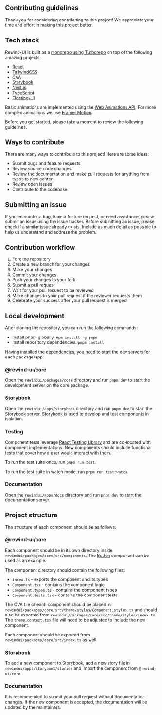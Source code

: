 ## Contributing guidelines

Thank you for considering contributing to this project! We appreciate your time and effort in making this project better.

## Tech stack

Rewind-UI is built as a [monorepo using Turborepo](https://turbo.build/repo/docs/handbook/what-is-a-monorepo) on top of the following amazing projects:

- [React](https://reactjs.org/)
- [TailwindCSS](https://tailwindcss.com/)
- [CVA](https://cva.style)
- [Storybook](https://storybook.js.org/)
- [Next.js](https://nextjs.org/)
- [TypeScript](https://www.typescriptlang.org/)
- [Floating-UI](https://floating-ui.com/)

Basic animations are implemented using the [Web Animations API](https://developer.mozilla.org/en-US/docs/Web/API/Web_Animations_API). For more complex animations we use [Framer Motion](https://www.framer.com/motion/).

Before you get started, please take a moment to review the following guidelines.

## Ways to contribute

There are many ways to contribute to this project! Here are some ideas:

- Submit bugs and feature requests
- Review source code changes
- Review the documentation and make pull requests for anything from typos to new content
- Review open issues
- Contribute to the codebase

## Submitting an issue

If you encounter a bug, have a feature request, or need assistance, please submit an issue using the issue tracker. Before submitting an issue, please check if a similar issue already exists. Include as much detail as possible to help us understand and address the problem.

## Contribution workflow

1. Fork the repository
2. Create a new branch for your changes
3. Make your changes
4. Commit your changes
5. Push your changes to your fork
6. Submit a pull request
7. Wait for your pull request to be reviewed
8. Make changes to your pull request if the reviewer requests them
9. Celebrate your success after your pull request is merged!

## Local development

After cloning the repository, you can run the following commands:

- [Install pnpm](https://pnpm.io/installation) globally: `npm install -g pnpm`
- Install repository dependencies: `pnpm install`

Having installed the dependencies, you need to start the dev servers for each package/app:

### @rewind-ui/core

Open the `rewindui/packages/core` directory and run `pnpm dev` to start the development server on the core package.

### Storybook

Open the `rewindui/apps/storybook` directory and run `pnpm dev` to start the Storybook server.
Storybook is used to develop and test components in isolation.

### Testing

Component tests leverage [React Testing Library](https://testing-library.com/docs/react-testing-library/intro/) and are co-located with component implementations. New components should include functional tests that cover how a user would interact with them.

To run the test suite once, run `pnpm run test`.

To run the test suite in watch mode, run `pnpm run test:watch`.

### Documentation

Open the `rewindui/apps/docs` directory and run `pnpm dev` to start the documentation server.

## Project structure

The structure of each component should be as follows:

### @rewind-ui/core

Each component should be in its own directory inside `rewindui/packages/core/src/components`. The [Button](https://github.com/rewindui/rewindui/tree/main/packages/core/src/components/Button) component can be used as an example.

The component directory should contain the following files:

- `index.ts` - exports the component and its types
- `Component.tsx` - contains the component logic
- `Component.types.ts` - contains the component types
- `Component.tests.tsx` - contains the component tests

The CVA file of each component should be placed in `rewindui/packages/core/src/theme/styles/Component.styles.ts` and should also be exported from `rewindui/packages/core/src/theme/styles/index.ts`. The `theme.context.tsx` file will need to be adjusted to include the new component.

Each component should be exported from `rewindui/packages/core/src/index.ts` as well.

### Storybook

To add a new component to Storybook, add a new story file in `rewindui/apps/storybook/stories` and import the component from `@rewind-ui/core`.

### Documentation

It is recommended to submit your pull request without documentation changes. If the new component is accepted, the documentation will be updated by the maintainers.
